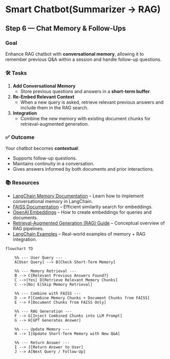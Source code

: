 # Smart Chatbot(Summarizer -> RAG)
## Step 6 — Chat Memory & Follow-Ups

### Goal
Enhance RAG chatbot with **conversational memory**, allowing it to remember previous Q&A within a session and handle follow-up questions.

### 🛠 Tasks
1. **Add Conversational Memory**
   - Store previous questions and answers in a **short-term buffer**.
2. **Re-Embed Relevant Context**
   - When a new query is asked, retrieve relevant previous answers and include them in the RAG search.
3. **Integration**
   - Combine the new memory with existing document chunks for retrieval-augmented generation.

### ✅ Outcome
Your chatbot becomes **contextual**:
- Supports follow-up questions.  
- Maintains continuity in a conversation.  
- Gives answers informed by both documents and prior interactions.

### 📚 Resources
- [LangChain Memory Documentation](https://python.langchain.com/docs/modules/memory/) – Learn how to implement conversational memory in LangChain.  
- [FAISS Documentation](https://faiss.ai/) – Efficient similarity search for embeddings.  
- [OpenAI Embeddings](https://platform.openai.com/docs/guides/embeddings) – How to create embeddings for queries and documents.  
- [Retrieval-Augmented Generation (RAG) Guide](https://www.pinecone.io/learn/rag/) – Conceptual overview of RAG pipelines.  
- [LangChain Examples](https://github.com/hwchase17/langchain) – Real-world examples of memory + RAG integration.

```mermaid
flowchart TD

    %% --- User Query ---
    A[User Query] --> B[Check Short-Term Memory]

    %% --- Memory Retrieval ---
    B --> C{Relevant Previous Answers Found?}
    C -->|Yes| D[Retrieve Relevant Memory Chunks]
    C -->|No| E[Skip Memory Retrieval]

    %% --- Combine with FAISS ---
    D --> F[Combine Memory Chunks + Document Chunks from FAISS]
    E --> F[Document Chunks from FAISS Only]

    %% --- RAG Generation ---
    F --> G[Inject Combined Chunks into LLM Prompt]
    G --> H[GPT Generates Answer]

    %% --- Update Memory ---
    H --> I[Update Short-Term Memory with New Q&A]

    %% --- Return Answer ---
    I --> J[Return Answer to User]
    J --> A[Next Query / Follow-Up]
```